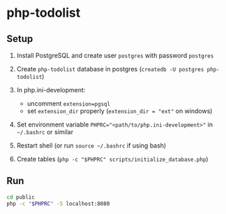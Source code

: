 # php-todolist

## Setup

1. Install PostgreSQL and create user `postgres` with password `postgres`

2. Create `php-todolist` database in postgres (`createdb -U postgres php-todolist`)

3. In php.ini-development:
    - uncomment `extension=pgsql`
    - set `extension_dir` properly (`extension_dir = "ext"` on windows)

4. Set environment variable `PHPRC="<path/to/php.ini-development>"` in `~/.bashrc` or similar

5. Restart shell (or run `source ~/.bashrc` if using bash)

6. Create tables (`php -c "$PHPRC" scripts/initialize_database.php`)

## Run

```bash
cd public
php -c "$PHPRC" -S localhost:8080
```


